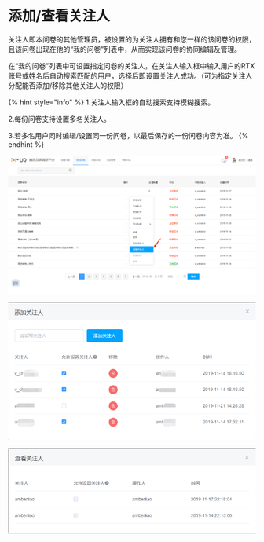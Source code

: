 # 添加/查看关注人

关注人即本问卷的其他管理员，被设置的为关注人拥有和您一样的该问卷的权限，且该问卷出现在他的“我的问卷”列表中，从而实现该问卷的协同编辑及管理。

在“我的问卷”列表中可设置指定问卷的关注人，在关注人输入框中输入用户的RTX账号或姓名后自动搜索匹配的用户，选择后即设置关注人成功。（可为指定关注人分配能否添加/移除其他关注人的权限）

{% hint style="info" %}
1.关注人输入框的自动搜索支持模糊搜索。

2.每份问卷支持设置多名关注人。

3.若多名用户同时编辑/设置同一份问卷，以最后保存的一份问卷内容为准。
{% endhint %}

![&#x6DFB;&#x52A0;&#x5173;&#x6CE8;&#x4EBA;&#x5165;&#x53E3;](../../.gitbook/assets/image%20%282%29.png)

![&#x6DFB;&#x52A0;&#x5173;&#x6CE8;&#x4EBA;](../../.gitbook/assets/image%20%28277%29.png)

![&#x6DFB;&#x52A0;/&#x79FB;&#x9664;&#x5176;&#x4ED6;&#x5173;&#x6CE8;&#x4EBA;&#x6743;&#x9650;&#x7684;&#x7528;&#x6237;&#x4EC5;&#x53EF;&#x67E5;&#x770B;&#x5173;&#x6CE8;&#x4EBA;](../../.gitbook/assets/image%20%2845%29.png)



